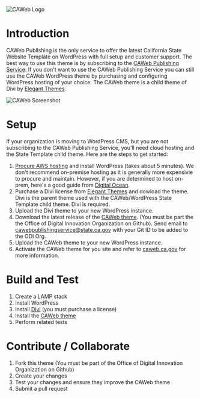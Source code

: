 
![CAWeb Logo](http://blogs.ca.gov/wp-content/blogs.dir/1/files/2016/11/login-logo.png)

# Introduction
CAWeb Publishing is the only service to offer the latest California State Website Template on WordPress with full setup and customer support. The best way to use this theme is by subscribing to the [CAWeb Publishing Service](https://cdt.ca.gov/services/caweb-publishing/). If you don't want to use the CAWeb Publishing Service you can still use the CAWeb WordPress theme by purchasing and configuring WordPress hosting of your choice. The CAWeb theme is a child theme of Divi by [Elegant Themes](https://www.elegantthemes.com/gallery/divi/).

![CAWeb Screenshot](https://user-images.githubusercontent.com/13723805/28390282-30ecc610-6c8e-11e7-9e3e-b2fa1036377a.png)

# Setup
If your organization is moving to WordPress CMS, but you are not subscribing to the CAWeb Publishing Service, you'll need cloud hosting and the State Template child theme. Here are the steps to get started:
1. [Procure AWS hosting](https://cdt.ca.gov/services/staas/) and install WordPress (takes about 5 minutes). We don't recommend on-premise hosting as it is generally more expensivie to procure and maintain. However, if you are determined to host on-prem, here's a good guide from [Digital Ocean](https://www.digitalocean.com/community/tutorials/how-to-install-wordpress-with-lamp-on-ubuntu-16-04).
2. Purchase a Divi license from [Elegant Themes](https://www.elegantthemes.com/join/) and dowload the theme. Divi is the parent theme used with the CAWeb/WordPress State Template child theme. Divi is required.
3. Upload the Divi theme to your new WordPress instance.
4. Download the latest release of the [CAWeb theme](https://github.com/Office-of-Digital-Innovation/CAWeb/releases/). (You must be part the the Office of Digital Innovation Organization on Github). Send email to cawebpublishingservice@state.ca.gov with your Git ID to be added to the ODI Org.
5. Upload the CAWeb theme to your new WordPress instance.
6. Activate the CAWeb theme for you site and refer to [caweb.ca.gov](https://caweb.ca.gov/) for more information.

# Build and Test
1. Create a LAMP stack
2. Install WordPress
3. Install [Divi](https://www.elegantthemes.com/gallery/divi/) (you must purchase a license)
4. Install the [CAWeb theme](https;//github.com/Office-of-Digital-Innovation/CAWeb/releases/)
5. Perform related tests  

# Contribute / Collaborate
1. Fork this theme (You must be part of the Office of Digital Innovation Organization on Github)
2. Create your changes
3. Test your changes and ensure they improve the CAWeb theme
4. Submit a pull request
